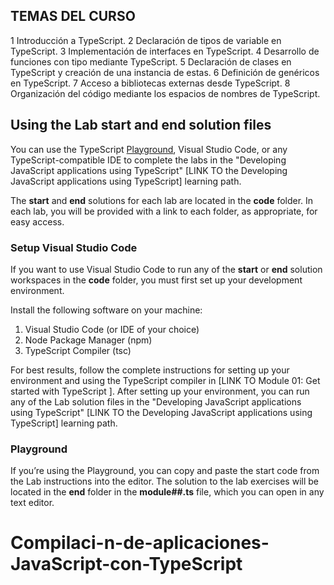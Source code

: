## TEMAS DEL CURSO
1 Introducción a TypeScript.
2 Declaración de tipos de variable en TypeScript.
3 Implementación de interfaces en TypeScript.
4 Desarrollo de funciones con tipo mediante TypeScript.
5 Declaración de clases en TypeScript y creación de una instancia de estas.
6 Definición de genéricos en TypeScript.
7 Acceso a bibliotecas externas desde TypeScript.
8 Organización del código mediante los espacios de nombres de TypeScript.

## Using the Lab start and end solution files

You can use the TypeScript [Playground](https://www.typescriptlang.org/play), Visual Studio Code, or any TypeScript-compatible IDE to complete the labs in the "Developing JavaScript applications using TypeScript" [LINK TO the Developing JavaScript applications using TypeScript] learning path.

The **start** and **end** solutions for each lab are located in the **code** folder. In each lab, you will be provided with a link to each folder, as appropriate, for easy access. 

### Setup Visual Studio Code

If you want to use Visual Studio Code to run any of the **start** or **end** solution workspaces in the **code** folder, you must first set up your development environment. 

Install the following software on your machine:

1. Visual Studio Code (or IDE of your choice)
2. Node Package Manager (npm)
3. TypeScript Compiler (tsc)

For best results, follow the complete instructions for setting up your environment and using the TypeScript compiler in [LINK TO Module 01: Get started with TypeScript ]. After setting up your environment, you can run any of the Lab solution files in the "Developing JavaScript applications using TypeScript" [LINK TO the Developing JavaScript applications using TypeScript] learning path.

### Playground

If you’re using the Playground, you can copy and paste the start code from the Lab instructions into the editor. The solution to the lab exercises will be located in the **end** folder in the **module##.ts** file, which you can open in any text editor.
# Compilaci-n-de-aplicaciones-JavaScript-con-TypeScript
